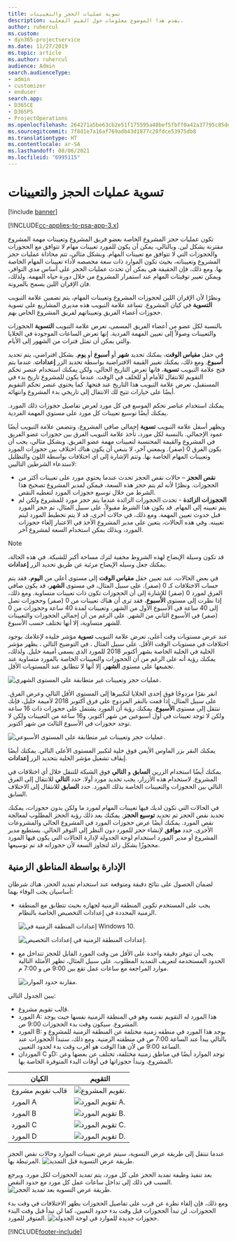 ```yaml
---
title: تسوية عمليات الحجز والتعيينات
description: يقدم هذا الموضوع معلومات حول القيم الفعلية.
author: ruhercul
ms.custom:
- dyn365-projectservice
ms.date: 11/27/2019
ms.topic: article
ms.author: ruhercul
audience: Admin
search.audienceType:
- admin
- customizer
- enduser
search.app:
- D365CE
- D365PS
- ProjectOperations
ms.openlocfilehash: 264271a5be63cb2e51f175595a48bef5fbff0a42a37795c85dd5b4725deec35e
ms.sourcegitcommit: 7f8d1e7a16af769adb43d1877c28fdce53975db8
ms.translationtype: HT
ms.contentlocale: ar-SA
ms.lasthandoff: 08/06/2021
ms.locfileid: "6995115"
---
```

# <a name="reconcile-bookings-and-assignments"></a>تسوية عمليات الحجز والتعيينات

[!include [banner](../includes/psa-now-project-operations.md)]

[!INCLUDE[cc-applies-to-psa-app-3.x](../includes/cc-applies-to-psa-app-3x.md)]

تكون عمليات حجز المشروع الخاصة بعضو فريق المشروع وتعيينات مهمة المشروع مقترنة بشكل لين. وبالتالي، يمكن أن يكون للمورد تعيينات مهام لا تتوافق مع الحجوزات والحجوزات التي لا تتوافق مع تعيينات المهام. وبشكل مثالي، تتم محاذاة عمليات حجز المشروع وتعييناته، بحيث تكون الموارد ذات سعة مخصصه لأداء تعيينات المهام الخاصة بها. ومع ذلك، فإن الحقيقة هي يمكن أن تحدث عمليات الحجز على أساس مدي التوافر، ويمكن تغيير توقيتات المهام عند استمرار المشروع من خلال دورة حياه المهمة. ولذلك، فان الإقران اللين يسمح بالمرونة.

ونظرًا لأن الإقران اللين لحجوزات المشروع وتعيينات المهام، يتم تضمين علامة التبويب **التسوية** في كيان المشروع. تساعد علامة التبويب هذه مديري المشاريع على تسوية حجوزات أعضاء الفريق وتعييناتهم لفريق المشروع الخاص بهم.

بالنسبة لكل عضو من أعضاء الفريق المسمى، تعرض علامة التبويب **التسوية** الحجوزات والتعيينات وصولاً إلى تعيين المهمة الفردية. إنها تعرض الساعات الموجودة في الخلايا والتي يمكن أن تمثل فترات من الشهور إلى الأيام.

في حقل **مقياس الوقت**، يمكنك تحديد **شهر** أو **أسبوع** أو **يوم**. بشكل افتراضي، يتم تحديد **أسبوع**. ومع ذلك، يمكنك تغيير القيمة الافتراضية بواسطة تحديد الزر **إعدادات**. عندما يتم فتح علامة التبويب **تسوية**، فانها تعرض التاريخ الحالي، ولكن يمكنك استخدام عنصر تحكم التقويم للانتقال للأمام أو للخلف في الوقت. عندما يكون للمشروع تاريخ بدء في المستقبل، تعرض علامة التبويب هذا التاريخ عند فتحها. كما يحتوي عنصر تحكم التقويم أيضًا على خيارات تتيح لك الانتقال إلى تاريخي بدء المشروع وانتهائه.

يمكنك استخدام عناصر تحكم الموسع في كل مورد لعرض تفاصيل حجوزات ذلك المورد. يمكنك أيضًا توسيع تعيينات كل مورد على مستوي المهمة الفردية.

ويظهر أسفل علامة التبويب **تسوية** إجمالي صافي المشروع، وتتضمن علامة التبويب أيضًا عمود الإجمالي. بالنسبة لكل مورد، تأخذ علامة التبويب الفرق بين حجوزات عضو الفريق في المشروع والقيمة المحتسبة لتعيينات مهمة عضو الفريق. وبشكل مثالي، يجب أن يكون الفرق 0 (صفر). وبمعني آخر، لا ينبغي أن يكون هناك اختلاف بين حجوزات المورد وتعيينات المهام الخاصة بها. وتتم الإشارة إلى اي اختلافات بواسطة اللون والتظليل لاستدعاء الشرطين التاليين:

- **نقص الحجز** – حالات نقص الحجز تحدث عندما يحتوي مورد على تعيينات أكثر من الحجوزات. ونظرًا لأنه لم يتم حجز هذه السعة، فيمكن لمدير المشروع تصحيح هذا الشرط من خلال توسيع حجوزات المورد لتغطيه النقص.
- **الحجوزات الزائدة** - تحدث الحجوزات الزائدة عندما يتم حجز مورد للمشروع ولكن لم يتم تعيينه إلى المهام. قد يكون هذا الشرط مقبولاً، على سبيل المثال، تم حجز المورد قبل حدوث تعيين المهمة. ومع ذلك، في حالات أخرى، قد لا يتم تخطيط المورد ليتم تعيينه. وفي هذه الحالات، يتعين على مدير المشروع الأخذ في الاعتبار إلغاء حجوزات المورد، وبذلك يمكن استخدام السعة لمشروع آخر.

> [!NOTE]
> قد تكون وسيلة الإيضاح لهذه الشروط مخفية لترك مساحة أكبر للشبكة. في هذه الحالة، يمكنك جعل وسيله الإيضاح مرئية عن طريق تحديد الزر **إعدادات**.

في بعض الحالات، عند تعيين حقل **مقياس الوقت** إلى مستوى أعلى من **اليوم**، فقد يتم حساب الاختلافات كـ 0 (صفر). على سبيل المثال، في مستوى **الشهر**، قد يكون صافي الفرق لمورد 0 (صفر) للإشارة إلى أن الحجوزات تكون ذات تعيينات متساوية. ومع ذلك، إذا نظرت إلى مستوى **الأسبوع**، فقد ترى أن هناك تعيينات من 0 (صفر) وحجوزات تصل إلى 40 ساعة في الأسبوع الأول من الشهر، وتعيينات لمدة 40 ساعة وحجوزات من 0 (صفر) في الأسبوع الثاني من الشهر. على الرغم من أن إجمالي الحجوزات والتعيينات للشهر متساوية، إلا أنها تختلف حسب الأسبوع.

عند عرض مستويات وقت أعلى، تعرض علامة التبويب **تسوية** مؤشر خليةه لإعلامك بوجود اختلافات في مستويات الوقت الأقل. على سبيل المثال ، في التوضيح التالي ، يظهر مؤشر الخلية في الخلية الخاصة بشهر أكتوبر 2018 للمورد الذي يسمى أميمة خليل. ولذلك، يمكنك رؤية أنه على الرغم من أن الحجوزات والتعيينات الخاصة بالمورد متساوية عند تجميعها على مستوي **الشهر**، إلا أنها لا تتطابق عند المستويات الأقل.

![عمليات حجز وتعيينات غير متطابقة على المستوى الشهري.](media/reconcile-assignments-01.JPG)

انقر نقرًا مزدوجًا فوق إحدى الخلايا لتكبيرها إلى المستوى الأقل التالي وعرض الفرق. على سبيل المثال، إذا قمت بالنقر المزدوج على فرق أكتوبر 2018 لأميمة خليل، فإنك تنتقل إلى مستوى **الأسبوع**. يمكنك رؤية أن المورد يشتمل على حجوزات ذات 16 ساعة ولكن لا توجد تعيينات في أول أسبوعين من شهر أكتوبر، و16 ساعة من التعيينات ولكن لا توجد حجوزات في الأسبوع الثالث من شهر أكتوبر.

![عمليات حجز وتعيينات غير متطابقة على المستوى الأسبوعي.](media/reconcile-assignments-02.JPG)

يمكنك النقر بزر الماوس الأيمن فوق خلية لتكبير المستوى الأعلى التالي. يمكنك أيضًا إيقاف تشغيل مؤشر الخلية بتحديد الزر **إعدادات**. 

يمكنك أيضُا استخدام الزرين **السابق** و **التالي** فوق الشبكة للتنقل خلال أي اختلافات في المشروع. لاستخدام هذه الأزرار، يجب تحديد مورد أولا. حدد **التالي** للانتقال إلى الفرق التالي بين الحجوزات والتعيينات الخاصة بذلك المورد. حدد **السابق** للانتقال إلى الاختلاف السابق.

في الحالات التي تكون لديك فيها تعيينات المهام لمورد ما ولكن بدون حجوزات، يمكنك تحديد نقص الحجز ثم تحديد **توسيع الحجز**. يمكنك بعد ذلك رؤية الحجز المطلوب لمعالجة نقص المورد. يمكنك أيضًا عرض حجوزات المورد في المشروع الحالي والمشروعات الأخرى. حدد **موافق** لإنشاء حجز للمورد دون النظر إلى التوفر الحالي. يستطيع مدير المشروع أو مدير المورد استخدام لوحة الجدولة لإدارة الحالات التي يكون فيها المورد محجوزًا بشكل زائد لتجاوز السعة لأن حجوزاته قد تم توسيعها.

## <a name="managing-with-time-zones"></a>الإدارة بواسطة المناطق الزمنية
لضمان الحصول على نتائج دقيقة ومتوقعة عند استخدام تمديد الحجز، هناك شرطان أساسيان يجب الوفاء بهما:  

- يجب على المستخدم تكوين المنطقة الزمنية لجهازه بحيث تتطابق مع المنطقة الزمنية المحددة في إعدادات التخصيص الخاصة بالنظام.
 
  ![إعدادات المنطقة الزمنية في Windows 10.](media/reconcile-assignments-03.png)

  ![إعدادات المنطقة الزمنية في إعدادات التخصيص.](media/reconcile-assignments-04.png)
 
- يجب أن تتوفر دقيقة واحدة على الأقل من وقت المورد القابل للحجز تتداخل مع الحدود المستخدمة لتعريف التمديد المطلوب. على سبيل المثال، تظهر الأمثلة التالية موارد المراجعة مع ساعات عمل تقع بين 9:00 ص و 7:00 م. 

  ![مقارنة حدود الموارد.](media/reconcile-assignments-05.png)

يبين الجدول التالي:

- قالب تقويم مشروع.
- المورد A: هذا المورد له التقويم نفسه وهو في المنطقة الزمنية نفسها حيث يوجد المشروع. سيكون وقت بدء الحجوزات 9:00 ص.
- المورد B: يوجد هذا المورد في منطقه زمنية مختلفة عن المنطقة الزمنية للمشروع و بالتالي يبدأ عند الساعة 7:00 ص في منطقته الزمنية. ومع ذلك، ستبدأ الحجوزات عند الساعة 9:00 ص لأن هذا الوقت هو أقرب وقت بدء لحدود التعيين.
- الموردان C وD: توجد الموارد أيضًا في مناطق زمنية مختلفة، تختلف عن بعضها وعن المشروع، وتبدأ حجوزاتها في أوقات البدء المتوفرة الخاصة بها،

|الكيان   |التقويم  |
|-|-|
|قالب تقويم مشروع   | ![تقويم المشروع.](media/reconcile-assignments-06.png) |
|المورد A  | ![تقويم المورد A.](media/reconcile-assignments-06.png) |
|المورد B  |  ![تقويم المورد B.](media/reconcile-assignments-07.png) |
|المورد C  |  ![تقويم المورد C.](media/reconcile-assignments-08.png) |
|المورد D  | ![تقويم المورد D.](media/reconcile-assignments-09.png)  |
 
عندما تنتقل إلى طريقة عرض التسوية، سيتم عرض تعيينات الموارد وحالات نقص الحجز المرتبطة بها.
 ![طريقة عرض التسوية قبل التمديد](media/reconcile-assignments-10.png).

بعد تنفيذ وظيفة تمديد الحجز على كل مورد، يتم تمديد الحجوزات لكل مورد. ويرجع السبب في ذلك إلى تداخل ساعات عمل كل مورد مع حدود النقص.
 ![طريقة عرض التسوية بعد تمديد الحجز](media/reconcile-assignments-11.png). 

ومع ذلك، فإن إلقاء نظرة عن قرب على تفاصيل الحجوزات يظهر الاختلافات في وقت بدء الحجوزات. لن تبدأ الحجوزات قبل وقت بدء حدود التعيين، كما لن تبدأ قبل وقت البدء المتوفر للمورد.
 ![حجوزات جديدة للموارد في لوحة الجدولة.](media/reconcile-assignments-12.png)


[!INCLUDE[footer-include](../includes/footer-banner.md)]